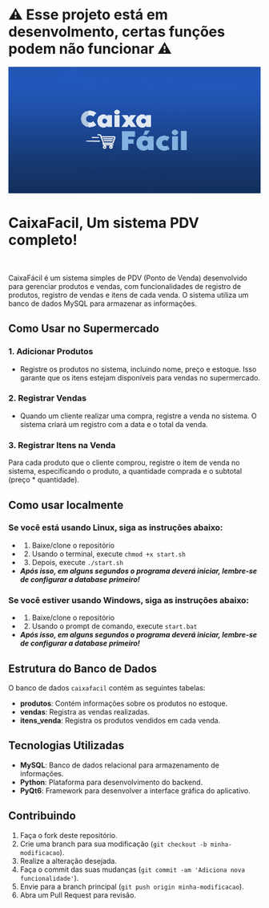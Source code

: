 <h1><strong>⚠️ Esse projeto está em desenvolmento, certas funções podem não funcionar ⚠️</strong></h1>

![Logo](<./markdown/banner.png>)

# CaixaFacil, Um sistema PDV completo!

<br>

CaixaFácil é um sistema simples de PDV (Ponto de Venda) desenvolvido para gerenciar produtos e vendas, com funcionalidades de registro de produtos, registro de vendas e itens de cada venda. O sistema utiliza um banco de dados MySQL para armazenar as informações.
## Como Usar no Supermercado
### 1. **Adicionar Produtos**
- Registre os produtos no sistema, incluindo nome, preço e estoque. Isso garante que os itens estejam disponíveis para vendas no supermercado.
### 2. **Registrar Vendas**
- Quando um cliente realizar uma compra, registre a venda no sistema. O sistema criará um registro com a data e o total da venda.
### 3. **Registrar Itens na Venda**
Para cada produto que o cliente comprou, registre o item de venda no sistema, especificando o produto, a quantidade comprada e o subtotal (preço \* quantidade).
## **Como usar localmente**
 ### Se você está usando Linux, siga as instruções abaixo:
  - 1. Baixe/clone o repositório
  - 2. Usando o terminal, execute ```chmod +x start.sh```
  - 3. Depois, execute ```./start.sh```
  - ***Após isso, em alguns segundos o programa deverá iniciar, lembre-se de configurar a database primeiro!***
 ### Se você estiver usando Windows, siga as instruções abaixo:
  - 1. Baixe/clone o repositório
  - 2. Usando o prompt de comando, execute ```start.bat``` 
  - ***Após isso, em alguns segundos o programa deverá iniciar, lembre-se de configurar a database primeiro!***

## Estrutura do Banco de Dados
O banco de dados `caixafacil` contém as seguintes tabelas:
- **produtos**: Contém informações sobre os produtos no estoque.
- **vendas**: Registra as vendas realizadas.
- **itens_venda**: Registra os produtos vendidos em cada venda.
  
## Tecnologias Utilizadas
- **MySQL**: Banco de dados relacional para armazenamento de informações.
- **Python**: Plataforma para desenvolvimento do backend.
- **PyQt6**: Framework para desenvolver a interface gráfica do aplicativo.

## Contribuindo
1. Faça o fork deste repositório.
2. Crie uma branch para sua modificação (`git checkout -b minha-modificacao`).
3. Realize a alteração desejada.
4. Faça o commit das suas mudanças (`git commit -am 'Adiciona nova funcionalidade'`).
5. Envie para a branch principal (`git push origin minha-modificacao`).
6. Abra um Pull Request para revisão.
